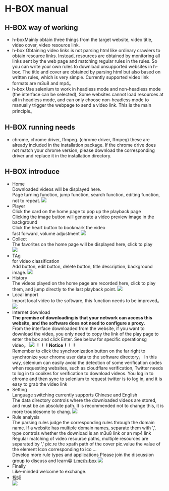 # H-BOX manual
## H-BOX way of working
- h-boxMainly obtain three things from the target website, video title, video cover, video resource link.
- h-box Obtaining video links is not parsing html like ordinary crawlers to obtain resource links.
  Instead, resources are obtained by monitoring all links sent by the web page and matching regular rules in the rules.
  So you can write your own rules to download unsupported websites in h-box.
  The title and cover are obtained by parsing html but also based on written rules, 
  which is very simple. Currently supported video link formats are m3u8 and mp4。
- h-box Use selenium to work in headless mode and non-headless mode (the interface can be selected),
  Some websites cannot load resources at all in headless mode, and can only choose non-headless mode to manually trigger the webpage to send a video link.
  This is the main principle。
## H-BOX running needs
- chrome, chrome driver, ffmpeg. (chrome driver, ffmpeg) these are already included in the installation package.
  If the chrome drive does not match your chrome version, please download the corresponding driver and replace it in the installation directory.
## H-BOX introduce
- Home<br>
   Downloaded videos will be displayed here.<br>
    Page turning function, jump function, search function, editing function, not to repeat.
  ![](https://github.com/alishanjack/h-box/blob/main/img/home.jpg)
- Player<br>
  Click the card on the home page to pop up the playback page<br>
  Clicking the image button will generate a video preview image in the background<br>
  Click the heart button to bookmark the video<br>
  fast forward, volume adjustment
  ![](https://github.com/alishanjack/h-box/blob/main/img/121441.jpg)
- Collect<br>
  The favorites on the home page will be displayed here, click to play<br>
  ![](https://github.com/alishanjack/h-box/blob/main/img/collect.jpg)
- TAg<br>
  for video classification<br>
  Add button, edit button, delete button, title description, background image.
  ![](https://github.com/alishanjack/h-box/blob/main/img/tag.jpg)
- History<br>
  The videos played on the home page are recorded here, click to play them, and jump directly to the last playback point.
  ![](https://github.com/alishanjack/h-box/blob/main/img/history.jpg)
- Local import<br>
  Import local video to the software, this function needs to be improved。
  ![](https://github.com/alishanjack/h-box/blob/main/img/local.jpg)
- Internet download<br>
  **The premise of downloading is that your network can access this website, and the software does not need to configure a proxy.**<br>
  From the interface downloaded from the website, if you want to download the video, you only need to copy the link of the play page to
  enter the box and click Enter. See below for specific operationsg video。
  ![](https://github.com/alishanjack/h-box/blob/main/img/net.jpg)
  **！！！Notice！！！**<br>
  Remember to click the synchronization button on the far right to synchronize your chrome user data to the software directory，
  In this way, selenium can easily avoid the detection of some verification codes when requesting websites, such as cloudflare verification,
  Twitter needs to log in to cooikes for verification to download videos. You log in to chrome and then sync to selenium
  to request twitter is to log in, and it is easy to grab the video link
- Setting<br>
  Language switching currently supports Chinese and English<br>
  The data directory controls where the downloaded videos are stored, and must be an absolute path. It is recommended not to change this, it is more troublesome to chang.
  ![](https://github.com/alishanjack/h-box/blob/main/img/set.jpg)
- Rule analysis<br>
  The parsing rules judge the corresponding rules through the domain name. If a website has multiple domain names, separate them with ','.<br>
  type controls whether the download is an m3u8 link or an mp4 link<br>
  Regular matching of video resource paths, multiple resources are separated by ','
  pic.re the xpath path of the cover pic.value the value of the element
  Icon corresponding to ico
  ...<br>
  Develop more rule types and applications Please join the discussion group to discuss and learn😁 [t.me/h-box](https://t.me/hboxapp)
  ![](https://github.com/alishanjack/h-box/blob/main/img/rule.jpg)
- Finally<br>
  Like-minded welcome to exchange.
- 视频<br>
  ![](https://github.com/alishanjack/h-box/blob/main/img/H-box.gif)  
  
